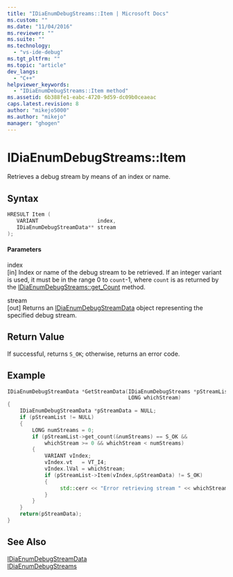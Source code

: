 ```yaml
---
title: "IDiaEnumDebugStreams::Item | Microsoft Docs"
ms.custom: ""
ms.date: "11/04/2016"
ms.reviewer: ""
ms.suite: ""
ms.technology: 
  - "vs-ide-debug"
ms.tgt_pltfrm: ""
ms.topic: "article"
dev_langs: 
  - "C++"
helpviewer_keywords: 
  - "IDiaEnumDebugStreams::Item method"
ms.assetid: 6b388fe1-eabc-4720-9d59-dc09b0ceaeac
caps.latest.revision: 8
author: "mikejo5000"
ms.author: "mikejo"
manager: "ghogen"
---
```

# IDiaEnumDebugStreams::Item
Retrieves a debug stream by means of an index or name.  
  
## Syntax  
  
```C++  
HRESULT Item (   
   VARIANT                   index,  
   IDiaEnumDebugStreamData** stream  
);  
```  
  
#### Parameters  
 index  
 [in] Index or name of the debug stream to be retrieved. If an integer variant is used, it must be in the range 0 to `count`-1, where `count` is as returned by the [IDiaEnumDebugStreams::get_Count](../../debugger/debug-interface-access/idiaenumdebugstreams-get-count.md) method.  
  
 stream  
 [out] Returns an [IDiaEnumDebugStreamData](../../debugger/debug-interface-access/idiaenumdebugstreamdata.md) object representing the specified debug stream.  
  
## Return Value  
 If successful, returns `S_OK`; otherwise, returns an error code.  
  
## Example  
  
```C++  
IDiaEnumDebugStreamData *GetStreamData(IDiaEnumDebugStreams *pStreamList,  
                                       LONG whichStream)  
{  
    IDiaEnumDebugStreamData *pStreamData = NULL;  
    if (pStreamList != NULL)  
    {  
        LONG numStreams = 0;  
        if (pStreamList->get_count(&numStreams) == S_OK &&  
            whichStream >= 0 && whichStream < numStreams)  
        {  
            VARIANT vIndex;  
            vIndex.vt   = VT_I4;  
            vIndex.lVal = whichStream;  
            if (pStreamList->Item(vIndex,&pStreamData) != S_OK)  
            {  
                 std::cerr << "Error retrieving stream " << whichStream << std::endl;  
            }  
        }  
    }  
    return(pStreamData);  
}  
```  
  
## See Also  
 [IDiaEnumDebugStreamData](../../debugger/debug-interface-access/idiaenumdebugstreamdata.md)   
 [IDiaEnumDebugStreams](../../debugger/debug-interface-access/idiaenumdebugstreams.md)